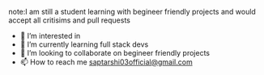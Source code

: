 note:I am still a student learning with begineer friendly projects and would accept all critisims and pull requests
- 👀 I’m interested in 
- 🌱 I’m currently learning full stack devs
- 💞️ I’m looking to collaborate on begineer friendly projects
- 📫 How to reach me saptarshi03official@gmail.com

<!---
sap03rocks/sap03rocks is a ✨ special ✨ repository because its `README.md` (this file) appears on your GitHub profile.
You can click the Preview link to take a look at your changes.
--->
